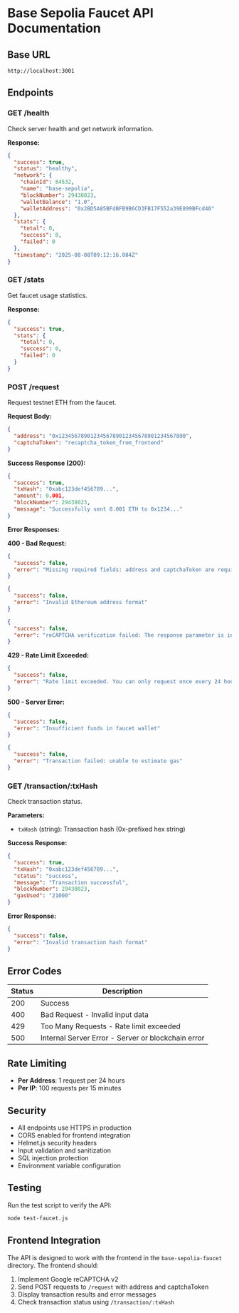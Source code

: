 # Base Sepolia Faucet API Documentation

## Base URL
```
http://localhost:3001
```

## Endpoints

### GET /health
Check server health and get network information.

**Response:**
```json
{
  "success": true,
  "status": "healthy",
  "network": {
    "chainId": 84532,
    "name": "base-sepolia",
    "blockNumber": 29438023,
    "walletBalance": "1.0",
    "walletAddress": "0x2BD5A85BFdBFB9B6CD3FB17F552a39E899BFcd40"
  },
  "stats": {
    "total": 0,
    "success": 0,
    "failed": 0
  },
  "timestamp": "2025-08-08T09:12:16.084Z"
}
```

### GET /stats
Get faucet usage statistics.

**Response:**
```json
{
  "success": true,
  "stats": {
    "total": 0,
    "success": 0,
    "failed": 0
  }
}
```

### POST /request
Request testnet ETH from the faucet.

**Request Body:**
```json
{
  "address": "0x1234567890123456789012345678901234567890",
  "captchaToken": "recaptcha_token_from_frontend"
}
```

**Success Response (200):**
```json
{
  "success": true,
  "txHash": "0xabc123def456789...",
  "amount": 0.001,
  "blockNumber": 29438023,
  "message": "Successfully sent 0.001 ETH to 0x1234..."
}
```

**Error Responses:**

**400 - Bad Request:**
```json
{
  "success": false,
  "error": "Missing required fields: address and captchaToken are required"
}
```

```json
{
  "success": false,
  "error": "Invalid Ethereum address format"
}
```

```json
{
  "success": false,
  "error": "reCAPTCHA verification failed: The response parameter is invalid or malformed"
}
```

**429 - Rate Limit Exceeded:**
```json
{
  "success": false,
  "error": "Rate limit exceeded. You can only request once every 24 hours."
}
```

**500 - Server Error:**
```json
{
  "success": false,
  "error": "Insufficient funds in faucet wallet"
}
```

```json
{
  "success": false,
  "error": "Transaction failed: unable to estimate gas"
}
```

### GET /transaction/:txHash
Check transaction status.

**Parameters:**
- `txHash` (string): Transaction hash (0x-prefixed hex string)

**Success Response:**
```json
{
  "success": true,
  "txHash": "0xabc123def456789...",
  "status": "success",
  "message": "Transaction successful",
  "blockNumber": 29438023,
  "gasUsed": "21000"
}
```

**Error Response:**
```json
{
  "success": false,
  "error": "Invalid transaction hash format"
}
```

## Error Codes

| Status | Description |
|--------|-------------|
| 200 | Success |
| 400 | Bad Request - Invalid input data |
| 429 | Too Many Requests - Rate limit exceeded |
| 500 | Internal Server Error - Server or blockchain error |

## Rate Limiting

- **Per Address**: 1 request per 24 hours
- **Per IP**: 100 requests per 15 minutes

## Security

- All endpoints use HTTPS in production
- CORS enabled for frontend integration
- Helmet.js security headers
- Input validation and sanitization
- SQL injection protection
- Environment variable configuration

## Testing

Run the test script to verify the API:
```bash
node test-faucet.js
```

## Frontend Integration

The API is designed to work with the frontend in the `base-sepolia-faucet` directory. The frontend should:

1. Implement Google reCAPTCHA v2
2. Send POST requests to `/request` with address and captchaToken
3. Display transaction results and error messages
4. Check transaction status using `/transaction/:txHash` 